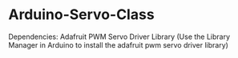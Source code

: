 # Arduino-Servo-Class

Dependencies:
Adafruit PWM Servo Driver Library
(Use the Library Manager in Arduino to install the adafruit pwm servo driver library)
